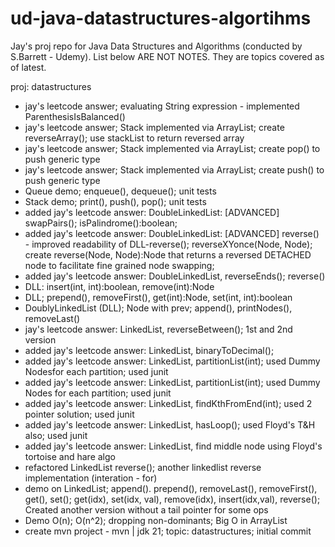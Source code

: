 # ud-java-datastructures-algortihms
Jay's proj repo for Java Data Structures and Algorithms (conducted by S.Barrett - Udemy). List below ARE NOT NOTES. They are topics covered as of latest.

proj: datastructures
- jay's leetcode answer; evaluating String expression - implemented ParenthesisIsBalanced() 
- jay's leetcode answer; Stack implemented via ArrayList; create reverseArray(); use stackList to return reversed array
- jay's leetcode answer; Stack implemented via ArrayList; create pop() to push generic type
- jay's leetcode answer; Stack implemented via ArrayList; create push() to push generic type
- Queue demo; enqueue(), dequeue(); unit tests 
- Stack demo; print(), push(), pop(); unit tests
- added jay's leetcode answer: DoubleLinkedList: [ADVANCED] swapPairs(); isPalindrome():boolean;
- added jay's leetcode answer: DoubleLinkedList: [ADVANCED] reverse() - improved readability of DLL-reverse(); reverseXYonce(Node, Node); create reverse(Node, Node):Node that returns a reversed DETACHED node to facilitate fine grained node swapping;
- added jay's leetcode answer: DoubleLinkedList, reverseEnds(); reverse()
- DLL: insert(int, int):boolean, remove(int):Node
- DLL; prepend(), removeFirst(), get(int):Node, set(int, int):boolean
- DoublyLinkedList (DLL); Node with prev; append(), printNodes(), removeLast()
- jay's leetcode answer: LinkedList, reverseBetween(); 1st and 2nd version
- added jay's leetcode answer: LinkedList, binaryToDecimal(); 
- added jay's leetcode answer: LinkedList, partitionList(int); used Dummy Nodesfor each partition; used junit
- added jay's leetcode answer: LinkedList, partitionList(int); used Dummy Nodes for each partition; used junit
- added jay's leetcode answer: LinkedList, findKthFromEnd(int); used 2 pointer solution; used junit
- added jay's leetcode answer: LinkedList, hasLoop(); used Floyd's T&H also; used junit
- added jay's leetcode answer: LinkedList, find middle node using Floyd's tortoise and hare algo
- refactored LinkedList reverse(); another linkedlist reverse implementation (interation - for)
- demo on LinkedList; append(). prepend(), removeLast(), removeFirst(), get(), set(); get(idx), set(idx, val), remove(idx), insert(idx,val), reverse(); Created another version without a tail pointer for some ops
- Demo O(n); O(n^2); dropping non-dominants; Big O in ArrayList
- create mvn project - mvn | jdk 21; topic: datastructures; initial commit
